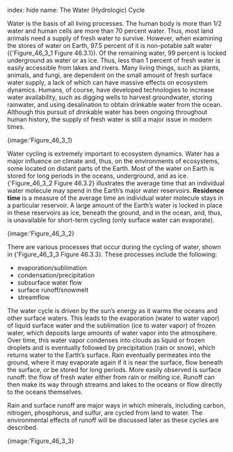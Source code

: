 index: hide
name: The Water (Hydrologic) Cycle

Water is the basis of all living processes. The human body is more than 1/2 water and human cells are more than 70 percent water. Thus, most land animals need a supply of fresh water to survive. However, when examining the stores of water on Earth, 97.5 percent of it is non-potable salt water ({'Figure_46_3_1 Figure 46.3.1}). Of the remaining water, 99 percent is locked underground as water or as ice. Thus, less than 1 percent of fresh water is easily accessible from lakes and rivers. Many living things, such as plants, animals, and fungi, are dependent on the small amount of fresh surface water supply, a lack of which can have massive effects on ecosystem dynamics. Humans, of course, have developed technologies to increase water availability, such as digging wells to harvest groundwater, storing rainwater, and using desalination to obtain drinkable water from the ocean. Although this pursuit of drinkable water has been ongoing throughout human history, the supply of fresh water is still a major issue in modern times.


{image:'Figure_46_3_1}
        

Water cycling is extremely important to ecosystem dynamics. Water has a major influence on climate and, thus, on the environments of ecosystems, some located on distant parts of the Earth. Most of the water on Earth is stored for long periods in the oceans, underground, and as ice. {'Figure_46_3_2 Figure 46.3.2} illustrates the average time that an individual water molecule may spend in the Earth’s major water reservoirs.  **Residence time** is a measure of the average time an individual water molecule stays in a particular reservoir. A large amount of the Earth’s water is locked in place in these reservoirs as ice, beneath the ground, and in the ocean, and, thus, is unavailable for short-term cycling (only surface water can evaporate).


{image:'Figure_46_3_2}
        

There are various processes that occur during the cycling of water, shown in {'Figure_46_3_3 Figure 46.3.3}. These processes include the following:

  * evaporation/sublimation
  * condensation/precipitation
  * subsurface water flow
  * surface runoff/snowmelt
  * streamflow

The water cycle is driven by the sun’s energy as it warms the oceans and other surface waters. This leads to the evaporation (water to water vapor) of liquid surface water and the sublimation (ice to water vapor) of frozen water, which deposits large amounts of water vapor into the atmosphere. Over time, this water vapor condenses into clouds as liquid or frozen droplets and is eventually followed by precipitation (rain or snow), which returns water to the Earth’s surface. Rain eventually permeates into the ground, where it may evaporate again if it is near the surface, flow beneath the surface, or be stored for long periods. More easily observed is surface runoff: the flow of fresh water either from rain or melting ice. Runoff can then make its way through streams and lakes to the oceans or flow directly to the oceans themselves.

Rain and surface runoff are major ways in which minerals, including carbon, nitrogen, phosphorus, and sulfur, are cycled from land to water. The environmental effects of runoff will be discussed later as these cycles are described.


{image:'Figure_46_3_3}
        

